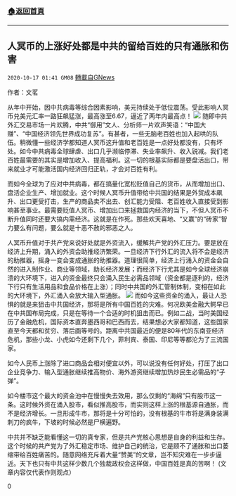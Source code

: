 ###  [:house:返回首頁](https://github.com/ourhimalayas/txt)
---

## 人冥币的上涨好处都是中共的留给百姓的只有通胀和伤害
`2020-10-17 01:41 GM08` [轉載自GNews](https://gnews.org/zh-hant/429612/)

作者：文茗

从年中开始，因中共病毒等综合因素影响，美元持续处于低位震荡。受此影响人冥币兑美元汇率一路狂飙猛涨，最高涨至6.67，逼近了两年内最高点！
![]()![](https://s3.amazonaws.com/gnews-media-offload/wp-content/uploads/2020/10/17013744/dac65fb154f5ebaacfd7a31fb7b9e379.jpg)
随即中共外汇交易市场一片欢腾，中共“御用”文人、分析师一片欢声笑语：“中国大赚”、“中国经济领先世界成功复苏”。有甚者，一些无脑老百姓也加入起哄的队伍。稍微懂一些经济学都知道人冥币这升值和老百姓是一点好处都没有，只有坏处。如今中共病毒全球肆虐、出口几乎濒临停滞、失业率飙升、收入锐减。我们老百姓最需要的其实是增加收入、提高福利。这一切的根基实际都是要盘活出口，带来就业才可能激活国内经济回归正轨，才会对百姓有利。

而如今全球为了应对中共病毒，都在搞量化宽松贬值自己的货币，从而增加出口、盘活企业生产、增加就业。这个时候人冥币升值带给中共国的结果是外贸成本飙升、出口更受打击，生产的商品卖不出去、创汇能力受阻、老百姓收入直接受到影响甚至事业。最需要贬值人冥币、增加出口来拯救国内经济的当下，不但人冥币不断升值同时还要大搞内需经济。这就是在作死。那些欢天喜地、“又赢”的“砖家”智力要么有问题，要么就是十恶不赦的邪恶之人。

人冥币升值对于共产党来说好处就是外资流入，缓解共产党的外汇压力。要是放在经济上升期，涌入的外资会助推经济繁荣。一旦经济下行外汇的流入将不会是经济的助推器，摇身一变会变成通胀的助推器。道理很简单，经济上行涌入的资金会自然的进入制作业、商业等领域，助长经济发展；而经济下行尤其是如今全球经济崩溃的大环境下，进入的资金最终只会涌入民生必需品领域（资金都是逐利的，经济下行只有生活用品和食品价格在上涨）；同时中共国的外汇管制体制，变相在如此的大环境下，外汇涌入会放大输入型通胀。
![]()![](https://s3.amazonaws.com/gnews-media-offload/wp-content/uploads/2020/10/17013808/mfile_1525614_1_20200512094345.jpg)
而如今这些资金的涌入，最让人恐惧的就是来狙击中共国经济，那将是所有中国百姓的灾难。何况欧美金融大鳄早已在中共国布局完成，只是在等待一个合适的时机狙击而已。例如二战，当时美国经历了金融危机，国际资本直奔墨西哥和巴西而去，结果想必大家都知道，这些国家直至今天都和贫穷、落后画等号的。距离中共国最近的便是80年代的东南亚经济危机，那些小龙、小虎如今还剩下几个，菲利宾、泰国、印尼等等都沦为了三流国家。

如今人民币上涨除了进口商品会相对便宜以外，可以说没有任何好处，打压了出口企业竞争力、输入型通胀继续推高物价、海外游资继续增加热炒民生必需品的“子弹”。

如今楼市这个最大的资金池中在慢慢失去效用，那么仅剩的“海绵”只有股市这一条。这时候外资在涌入股市，看似推高股市，而实则这样上涨的根基源自通胀，而不是经济增长。一旦形成牛市，那将是十分可怕的，没有根基的牛市将是满身装满刺刀的疯牛，下坡的时候必然是尸横遍野。

中共并不缺乏能看懂这一切的真专家，但是共产党核心思想是自身的利益和生存。这个时候的共产党为了外汇稳定市场、维护自己的统治，它是顾不了通胀和出口萎缩带给百姓痛苦的。随意网络充斥着大量“赞美”的文章，岂不知灾难在一步步逼近。天下也只有中共这样少数几个独裁政权会这样做，中国百姓是真的苦啊！
(文章内容仅代表作则观点）

0
